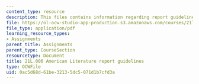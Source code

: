 ```yaml
---
content_type: resource
description: This files contains information regarding report guidelines.
file: https://ol-ocw-studio-app-production.s3.amazonaws.com/courses/21l-006-american-literature-spring-2013/0ac5d68d61be32135dc5071d1b7cfd3a_MIT21L_006S13_reportguide.pdf
file_type: application/pdf
learning_resource_types:
- Assignments
parent_title: Assignments
parent_type: CourseSection
resourcetype: Document
title: 21L.006 American Literature report guidelines
type: OCWFile
uid: 0ac5d68d-61be-3213-5dc5-071d1b7cfd3a
---
```

